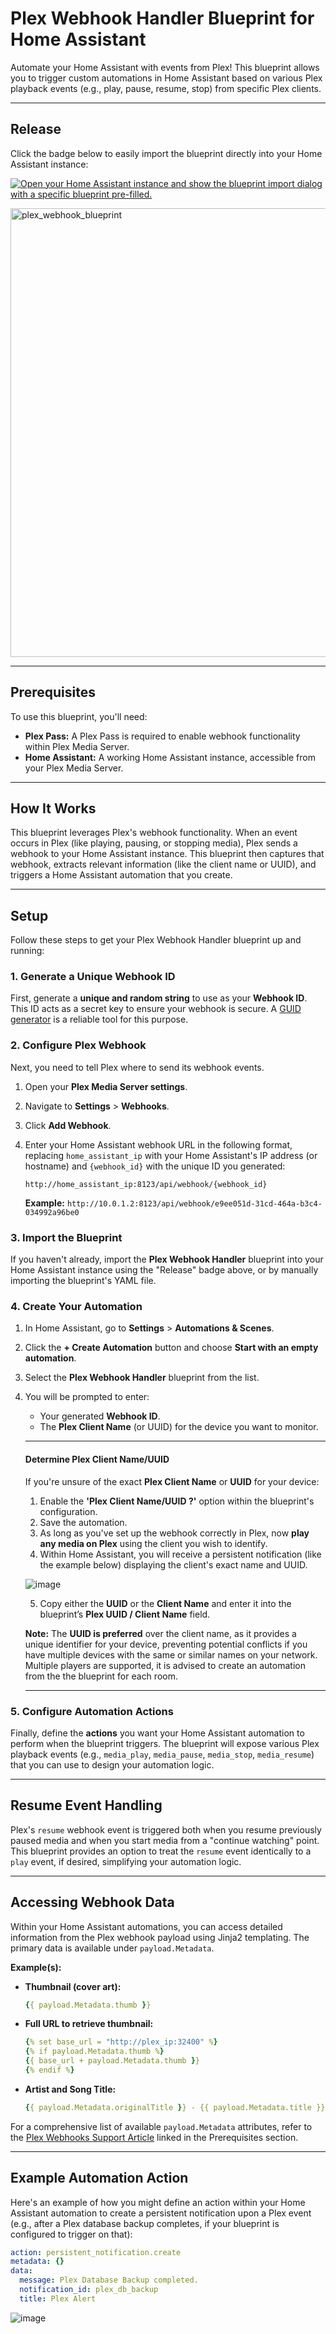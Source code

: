 # Plex Webhook Handler Blueprint for Home Assistant

Automate your Home Assistant with events from Plex! This blueprint allows you to trigger custom automations in Home Assistant based on various Plex playback events (e.g., play, pause, resume, stop) from specific Plex clients.

---

## Release

Click the badge below to easily import the blueprint directly into your Home Assistant instance:

[![Open your Home Assistant instance and show the blueprint import dialog with a specific blueprint pre-filled.](https://my.home-assistant.io/badges/blueprint_import.svg)](https://my.home-assistant.io/redirect/blueprint_import/?blueprint_url=https://github.com/thenextbutton/home_assistant/blob/main/blueprints/plex_webhook_handler/plex_webhook_release.yaml)

<img width="718" alt="plex_webhook_blueprint" src="https://github.com/user-attachments/assets/c44efbb4-f314-4546-a774-2407f8f1689a" />

---

## Prerequisites

To use this blueprint, you'll need:

* **Plex Pass:** A Plex Pass is required to enable webhook functionality within Plex Media Server.
* **Home Assistant:** A working Home Assistant instance, accessible from your Plex Media Server.

---

## How It Works

This blueprint leverages Plex's webhook functionality. When an event occurs in Plex (like playing, pausing, or stopping media), Plex sends a webhook to your Home Assistant instance. This blueprint then captures that webhook, extracts relevant information (like the client name or UUID), and triggers a Home Assistant automation that you create.

---

## Setup

Follow these steps to get your Plex Webhook Handler blueprint up and running:

### 1. Generate a Unique Webhook ID

First, generate a **unique and random string** to use as your **Webhook ID**. This ID acts as a secret key to ensure your webhook is secure. A [GUID generator](https://guidgenerator.com/) is a reliable tool for this purpose.

### 2. Configure Plex Webhook

Next, you need to tell Plex where to send its webhook events.

1.  Open your **Plex Media Server settings**.
2.  Navigate to **Settings** > **Webhooks**.
3.  Click **Add Webhook**.
4.  Enter your Home Assistant webhook URL in the following format, replacing `home_assistant_ip` with your Home Assistant's IP address (or hostname) and `{webhook_id}` with the unique ID you generated:

    `http://home_assistant_ip:8123/api/webhook/{webhook_id}`

    **Example:** `http://10.0.1.2:8123/api/webhook/e9ee051d-31cd-464a-b3c4-034992a96be0`

### 3. Import the Blueprint

If you haven't already, import the **Plex Webhook Handler** blueprint into your Home Assistant instance using the "Release" badge above, or by manually importing the blueprint's YAML file.

### 4. Create Your Automation

1.  In Home Assistant, go to **Settings** > **Automations & Scenes**.
2.  Click the **+ Create Automation** button and choose **Start with an empty automation**.
3.  Select the **Plex Webhook Handler** blueprint from the list.
4.  You will be prompted to enter:
    * Your generated **Webhook ID**.
    * The **Plex Client Name** (or UUID) for the device you want to monitor.

    ---

    #### Determine Plex Client Name/UUID

    If you're unsure of the exact **Plex Client Name** or **UUID** for your device:

    1.  Enable the **'Plex Client Name/UUID ?'** option within the blueprint's configuration.
    2.  Save the automation.
    3.  As long as you've set up the webhook correctly in Plex, now **play any media on Plex** using the client you wish to identify.
    4.  Within Home Assistant, you will receive a persistent notification (like the example below) displaying the client's exact name and UUID.

    ![image](https://github.com/user-attachments/assets/540c68c0-4be0-499b-b5e6-b6120d744fd9)

    5.  Copy either the **UUID** or the **Client Name** and enter it into the blueprint’s **Plex UUID / Client Name** field.

    **Note:** The **UUID is preferred** over the client name, as it provides a unique identifier for your device, preventing potential conflicts if you have multiple devices with the same or similar names on your network. Multiple players are supported, it is advised to create an automation from the the blueprint for each room.

    ---

### 5. Configure Automation Actions

Finally, define the **actions** you want your Home Assistant automation to perform when the blueprint triggers. The blueprint will expose various Plex playback events (e.g., `media_play`, `media_pause`, `media_stop`, `media_resume`) that you can use to design your automation logic.

---

## Resume Event Handling

Plex's `resume` webhook event is triggered both when you resume previously paused media and when you start media from a "continue watching" point. This blueprint provides an option to treat the `resume` event identically to a `play` event, if desired, simplifying your automation logic.

---

## Accessing Webhook Data

Within your Home Assistant automations, you can access detailed information from the Plex webhook payload using Jinja2 templating. The primary data is available under `payload.Metadata`.

**Example(s):**

* **Thumbnail (cover art):**
    ```yaml
    {{ payload.Metadata.thumb }}
    ```

* **Full URL to retrieve thumbnail:**
    ```yaml
    {% set base_url = "http://plex_ip:32400" %}
    {% if payload.Metadata.thumb %}
    {{ base_url + payload.Metadata.thumb }}
    {% endif %}
    ```

* **Artist and Song Title:**
    ```yaml
    {{ payload.Metadata.originalTitle }} - {{ payload.Metadata.title }}
    ```

For a comprehensive list of available `payload.Metadata` attributes, refer to the [Plex Webhooks Support Article](https://support.plex.tv/articles/115002267687-webhooks/) linked in the Prerequisites section.

---

## Example Automation Action

Here's an example of how you might define an action within your Home Assistant automation to create a persistent notification upon a Plex event (e.g., after a Plex database backup completes, if your blueprint is configured to trigger on that):

```yaml
action: persistent_notification.create
metadata: {}
data:
  message: Plex Database Backup completed.
  notification_id: plex_db_backup
  title: Plex Alert
```
![image](https://github.com/user-attachments/assets/0629608b-b024-47c1-be27-5d5a72096e8d)
